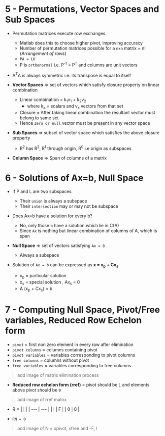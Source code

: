 # 5 - Permutations, Vector Spaces and Sub Spaces

* Permutation matrices execute row exchanges
  * Matlab does this to choose higher pivot, improving accuracy
  * Number of permutation matrices possible for a `nxn` matrix = n! (_Arrangement of rows_)
  * `PA = LU`
  * P is `orthonormal` i.e. P<sup>-1</sup> = P<sup>T</sup> and columns are unit vectors
  
* A<sup>T</sup>A is always symmetric i.e. its transpose is equal to itself
  
* **Vector Spaces** => set of vectors which satisfy closure property on linear combination
  * Linear combination = k<sub>1</sub>v<sub>1</sub> + k<sub>2</sub>v<sub>2</sub>
    * where k<sub>x</sub> = scalars and v<sub>x</sub> vectors from that set
  * Closure = After taking linear combination the resultant vector must belong to same set
  * Hence `Zero or null` vector must be present in any vector space

* **Sub Spaces** => subset of vector space which satisfies the above closure property
  * R<sup>2</sup> has R<sup>2</sup>, R<sup>1</sup> through origin, R<sup>0</sup> i.e origin as subspaces
  
* **Column Space** => Span of columns of a matrix


# 6 - Solutions of Ax=b, Null Space

* If P and L are two subspaces
  * Their `union` is always a subspace
  * Their `intersection` may or may not be subspace
  
* Does Ax=b have a solution for every b?
  * No, only those `b` have a solution which lie in C(A)
  * Since `Ax` is nothing but linear combination of columns of A, which is span

* **Null Space** => set of vectors satisfying `Ax = 0`
  * Always a subspace

* Solution of `Ax = b` can be expressed as **x = x<sub>p</sub> + Cx<sub>s</sub>**
  * x<sub>p</sub> = particular solution
  * x<sub>s</sub> = special solution , Ax<sub>s</sub> = 0
  * A (x<sub>p</sub> + Cx<sub>s</sub>) = b


# 7 - Computing Null Space, Pivot/Free variables, Reduced Row Echelon form

* `pivot` = first non zero element in every row after elimination
* `pivot columns` = columns containing pivot 
* `pivot variables` = variables corresponding to pivot columns
* `free columns` = columns without pivot
* `free variables` = variables corresponding to free columns

> add image of matrix elimination process

* **Reduced row echelon form (rref)** = pivot should be `1` and elements above pivot should be `0`

> add image of rref matrix

* R = 
  |     |     |
  | --- | --- |
  | I   | F   |
  | 0   | 0   |

* `RN = 0`

> add image of N = xpivot, xfree and -F, I